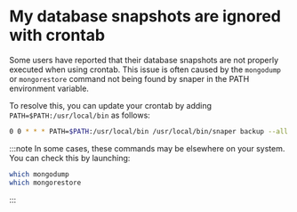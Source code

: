 # My database snapshots are ignored with crontab

Some users have reported that their database snapshots are not properly executed when using crontab. This issue is often caused by the `mongodump` or `mongorestore` command not being found  by snaper in the PATH environment variable.

To resolve this, you can update your crontab by adding `PATH=$PATH:/usr/local/bin` as follows:

```bash
0 0 * * * PATH=$PATH:/usr/local/bin /usr/local/bin/snaper backup --all >> /tmp/snaper.log
```

:::note
In some cases, these commands may be elsewhere on your system. You can check this by launching:
    
```bash
which mongodump
which mongorestore
```
:::